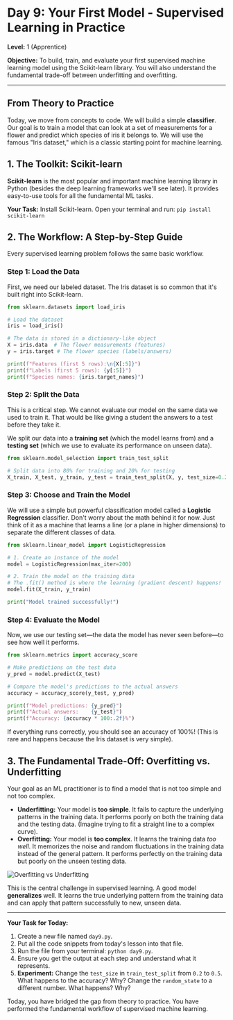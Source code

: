 # Day 9: Your First Model - Supervised Learning in Practice

**Level:** 1 (Apprentice)

**Objective:** To build, train, and evaluate your first supervised machine learning model using the Scikit-learn library. You will also understand the fundamental trade-off between underfitting and overfitting.

---

## From Theory to Practice

Today, we move from concepts to code. We will build a simple **classifier**. Our goal is to train a model that can look at a set of measurements for a flower and predict which species of iris it belongs to. We will use the famous "Iris dataset," which is a classic starting point for machine learning.

## 1. The Toolkit: Scikit-learn

**Scikit-learn** is the most popular and important machine learning library in Python (besides the deep learning frameworks we'll see later). It provides easy-to-use tools for all the fundamental ML tasks.

**Your Task:** Install Scikit-learn. Open your terminal and run:
`pip install scikit-learn`

## 2. The Workflow: A Step-by-Step Guide

Every supervised learning problem follows the same basic workflow.

### Step 1: Load the Data
First, we need our labeled dataset. The Iris dataset is so common that it's built right into Scikit-learn.

```python
from sklearn.datasets import load_iris

# Load the dataset
iris = load_iris()

# The data is stored in a dictionary-like object
X = iris.data  # The flower measurements (features)
y = iris.target # The flower species (labels/answers)

print(f"Features (first 5 rows):\n{X[:5]}")
print(f"Labels (first 5 rows): {y[:5]}")
print(f"Species names: {iris.target_names}")
```

### Step 2: Split the Data
This is a critical step. We cannot evaluate our model on the same data we used to train it. That would be like giving a student the answers to a test before they take it. 

We split our data into a **training set** (which the model learns from) and a **testing set** (which we use to evaluate its performance on unseen data).

```python
from sklearn.model_selection import train_test_split

# Split data into 80% for training and 20% for testing
X_train, X_test, y_train, y_test = train_test_split(X, y, test_size=0.2, random_state=42)
```

### Step 3: Choose and Train the Model
We will use a simple but powerful classification model called a **Logistic Regression** classifier. Don't worry about the math behind it for now. Just think of it as a machine that learns a line (or a plane in higher dimensions) to separate the different classes of data.

```python
from sklearn.linear_model import LogisticRegression

# 1. Create an instance of the model
model = LogisticRegression(max_iter=200)

# 2. Train the model on the training data
# The .fit() method is where the learning (gradient descent) happens!
model.fit(X_train, y_train)

print("Model trained successfully!")
```

### Step 4: Evaluate the Model
Now, we use our testing set—the data the model has never seen before—to see how well it performs.

```python
from sklearn.metrics import accuracy_score

# Make predictions on the test data
y_pred = model.predict(X_test)

# Compare the model's predictions to the actual answers
accuracy = accuracy_score(y_test, y_pred)

print(f"Model predictions: {y_pred}")
print(f"Actual answers:    {y_test}")
print(f"Accuracy: {accuracy * 100:.2f}%")
```
If everything runs correctly, you should see an accuracy of 100%! (This is rare and happens because the Iris dataset is very simple).

## 3. The Fundamental Trade-Off: Overfitting vs. Underfitting

Your goal as an ML practitioner is to find a model that is not too simple and not too complex.

*   **Underfitting:** Your model is **too simple**. It fails to capture the underlying patterns in the training data. It performs poorly on both the training data and the testing data. (Imagine trying to fit a straight line to a complex curve).
*   **Overfitting:** Your model is **too complex**. It learns the training data *too well*. It memorizes the noise and random fluctuations in the training data instead of the general pattern. It performs perfectly on the training data but poorly on the unseen testing data.

![Overfitting vs Underfitting](https://scikit-learn.org/stable/_images/sphx_glr_plot_underfitting_overfitting_001.png)

This is the central challenge in supervised learning. A good model **generalizes** well. It learns the true underlying pattern from the training data and can apply that pattern successfully to new, unseen data.

---

**Your Task for Today:**

1.  Create a new file named `day9.py`.
2.  Put all the code snippets from today's lesson into that file.
3.  Run the file from your terminal: `python day9.py`.
4.  Ensure you get the output at each step and understand what it represents.
5.  **Experiment:** Change the `test_size` in `train_test_split` from `0.2` to `0.5`. What happens to the accuracy? Why? Change the `random_state` to a different number. What happens? Why?

Today, you have bridged the gap from theory to practice. You have performed the fundamental workflow of supervised machine learning.

```